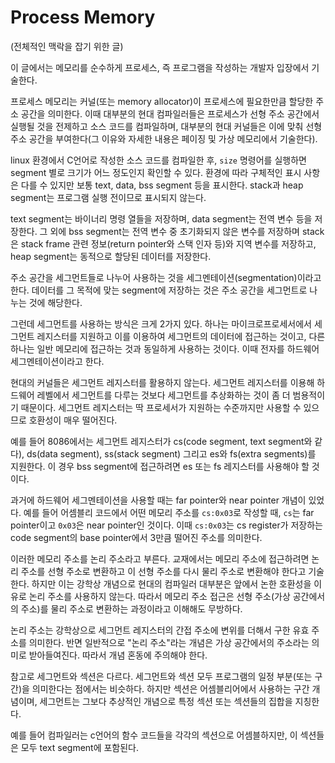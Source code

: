 #   Process Memory
(전체적인 맥락을 잡기 위한 글)

이 글에서는 메모리를 순수하게 프로세스, 즉 프로그램을 작성하는 개발자 입장에서 기술한다.

프로세스 메모리는 커널(또는 memory allocator)이 프로세스에 필요한만큼 할당한 주소 공간을 의미한다. 이때 대부분의 현대 컴파일러들은 프로세스가 선형 주소 공간에서 실행될 것을 전제하고 소스 코드를 컴파일하며, 대부분의 현대 커널들은 이에 맞춰 선형 주소 공간을 부여한다(그 이유와 자세한 내용은 페이징 및 가상 메모리에서 기술한다).

linux 환경에서 C언어로 작성한 소스 코드를 컴파일한 후, `size` 명령어를 실행하면 segment 별로 크기가 어느 정도인지 확인할 수 있다. 환경에 따라 구체적인 표시 사항은 다를 수 있지만 보통 text, data, bss segment 등을 표시한다. stack과 heap segment는 프로그램 실행 전이므로 표시되지 않는다.

text segment는 바이너리 명령 열들을 저장하며, data segment는 전역 변수 등을 저장한다. 그 외에 bss segment는 전역 변수 중 초기화되지 않은 변수를 저장하며 stack은 stack frame 관련 정보(return pointer와 스택 인자 등)와 지역 변수를 저장하고, heap segment는 동적으로 할당된 데이터를 저장한다.

주소 공간을 세그먼트들로 나누어 사용하는 것을 세그멘테이션(segmentation)이라고 한다. 데이터를 그 목적에 맞는 segment에 저장하는 것은 주소 공간을 세그먼트로 나누는 것에 해당한다.

그런데 세그먼트를 사용하는 방식은 크게 2가지 있다. 하나는 마이크로프로세서에서 세그먼트 레지스터를 지원하고 이를 이용하여 세그먼트의 데이터에 접근하는 것이고, 다른 하나는 일반 메모리에 접근하는 것과 동일하게 사용하는 것이다. 이때 전자를 하드웨어 세그멘테이션이라고 한다.

현대의 커널들은 세그먼트 레지스터를 활용하지 않는다. 세그먼트 레지스터를 이용해 하드웨어 레벨에서 세그먼트를 다루는 것보다 세그먼트를 추상화하는 것이 좀 더 범용적이기 때문이다. 세그먼트 레지스터는 딱 프로세서가 지원하는 수준까지만 사용할 수 있으므로 호환성이 매우 떨어진다.

예를 들어 8086에서는 세그먼트 레지스터가 cs(code segment, text segment와 같다), ds(data segment), ss(stack segment) 그리고 es와 fs(extra segments)를 지원한다. 이 경우 bss segment에 접근하려면 es 또는 fs 레지스터를 사용해야 할 것이다.

과거에 하드웨어 세그멘테이션을 사용할 때는 far pointer와 near pointer 개념이 있었다. 예를 들어 어셈블리 코드에서 어떤 메모리 주소를 `cs:0x03`로 작성할 때, `cs`는 far pointer이고 `0x03`은 near pointer인 것이다. 이때 `cs:0x03`는 cs register가 저장하는 code segment의 base pointer에서 3만큼 떨어진 주소를 의미한다.

이러한 메모리 주소를 논리 주소라고 부른다. 교재에서는 메모리 주소에 접근하려면 논리 주소를 선형 주소로 변환하고 이 선형 주소를 다시 물리 주소로 변환해야 한다고 기술한다. 하지만 이는 강학상 개념으로 현대의 컴파일러 대부분은 앞에서 논한 호환성을 이유로 논리 주소를 사용하지 않는다. 따라서 메모리 주소 접근은 선형 주소(가상 공간에서의 주소)를 물리 주소로 변환하는 과정이라고 이해해도 무방하다.

논리 주소는 강학상으로 세그먼트 레지스터의 간접 주소에 변위를 더해서 구한 유효 주소를 의미한다. 반면 일반적으로 "논리 주소"라는 개념은 가상 공간에서의 주소라는 의미로 받아들여진다. 따라서 개념 혼동에 주의해야 한다.

참고로 세그먼트와 섹션은 다르다. 세그먼트와 섹션 모두 프로그램의 일정 부분(또는 구간)을 의미한다는 점에서는 비슷하다. 하지만 섹션은 어셈블리어에서 사용하는 구간 개념이며, 세그먼트는 그보다 추상적인 개념으로 특정 섹션 또는 섹션들의 집합을 지칭한다.

예를 들어 컴파일러는 c언어의 함수 코드들을 각각의 섹션으로 어셈블하지만, 이 섹션들은 모두 text segment에 포함된다.